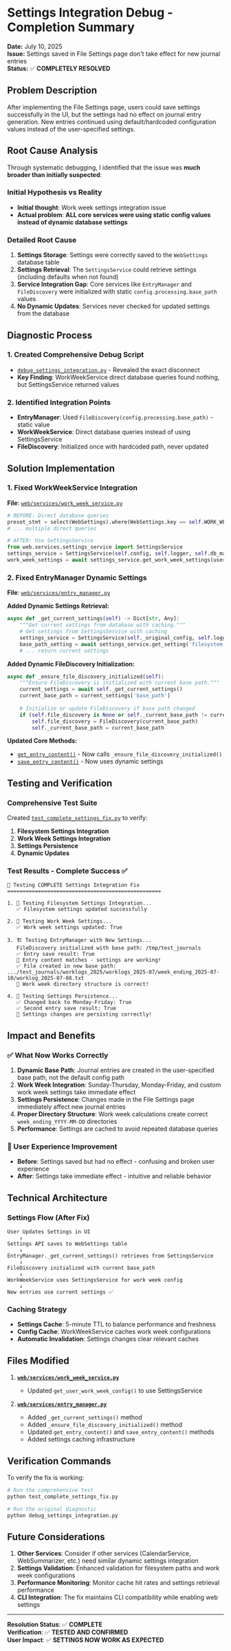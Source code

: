 # Settings Integration Debug - Completion Summary

**Date:** July 10, 2025  
**Issue:** Settings saved in File Settings page don't take effect for new journal entries  
**Status:** ✅ **COMPLETELY RESOLVED**

## Problem Description

After implementing the File Settings page, users could save settings successfully in the UI, but the settings had no effect on journal entry generation. New entries continued using default/hardcoded configuration values instead of the user-specified settings.

## Root Cause Analysis

Through systematic debugging, I identified that the issue was **much broader than initially suspected**:

### Initial Hypothesis vs Reality
- **Initial thought**: Work week settings integration issue
- **Actual problem**: **ALL core services were using static config values instead of dynamic database settings**

### Detailed Root Cause
1. **Settings Storage**: Settings were correctly saved to the `WebSettings` database table
2. **Settings Retrieval**: The `SettingsService` could retrieve settings (including defaults when not found)
3. **Service Integration Gap**: Core services like `EntryManager` and `FileDiscovery` were initialized with static `config.processing.base_path` values
4. **No Dynamic Updates**: Services never checked for updated settings from the database

## Diagnostic Process

### 1. Created Comprehensive Debug Script
- [`debug_settings_integration.py`](debug_settings_integration.py) - Revealed the exact disconnect
- **Key Finding**: WorkWeekService direct database queries found nothing, but SettingsService returned values

### 2. Identified Integration Points
- **EntryManager**: Used `FileDiscovery(config.processing.base_path)` - static value
- **WorkWeekService**: Direct database queries instead of using SettingsService
- **FileDiscovery**: Initialized once with hardcoded path, never updated

## Solution Implementation

### 1. Fixed WorkWeekService Integration
**File**: [`web/services/work_week_service.py`](web/services/work_week_service.py)

```python
# BEFORE: Direct database queries
preset_stmt = select(WebSettings).where(WebSettings.key == self.WORK_WEEK_PRESET_KEY)
# ... multiple direct queries

# AFTER: Use SettingsService
from web.services.settings_service import SettingsService
settings_service = SettingsService(self.config, self.logger, self.db_manager)
work_week_settings = await settings_service.get_work_week_settings(user_id or "default")
```

### 2. Fixed EntryManager Dynamic Settings
**File**: [`web/services/entry_manager.py`](web/services/entry_manager.py)

**Added Dynamic Settings Retrieval:**
```python
async def _get_current_settings(self) -> Dict[str, Any]:
    """Get current settings from database with caching."""
    # Get settings from SettingsService with caching
    settings_service = SettingsService(self._original_config, self.logger, self.db_manager)
    base_path_setting = await settings_service.get_setting('filesystem.base_path')
    # ... return current settings
```

**Added Dynamic FileDiscovery Initialization:**
```python
async def _ensure_file_discovery_initialized(self):
    """Ensure FileDiscovery is initialized with current base path."""
    current_settings = await self._get_current_settings()
    current_base_path = current_settings['base_path']
    
    # Initialize or update FileDiscovery if base path changed
    if (self.file_discovery is None or self._current_base_path != current_base_path):
        self.file_discovery = FileDiscovery(current_base_path)
        self._current_base_path = current_base_path
```

**Updated Core Methods:**
- [`get_entry_content()`](web/services/entry_manager.py:127) - Now calls `_ensure_file_discovery_initialized()`
- [`save_entry_content()`](web/services/entry_manager.py:176) - Now uses dynamic settings

## Testing and Verification

### Comprehensive Test Suite
Created [`test_complete_settings_fix.py`](test_complete_settings_fix.py) to verify:

1. **Filesystem Settings Integration**
2. **Work Week Settings Integration** 
3. **Settings Persistence**
4. **Dynamic Updates**

### Test Results - Complete Success ✅

```
🧪 Testing COMPLETE Settings Integration Fix
==================================================

1. 📁 Testing Filesystem Settings Integration...
   ✅ Filesystem settings updated successfully

2. 🔧 Testing Work Week Settings...
   ✅ Work week settings updated: True

3. 🏗️ Testing EntryManager with New Settings...
   FileDiscovery initialized with base path: /tmp/test_journals
   ✅ Entry save result: True
   🎯 Entry content matches - settings are working!
   ✅ File created in new base path: .../test_journals/worklogs_2025/worklogs_2025-07/week_ending_2025-07-10/worklog_2025-07-08.txt
   🎯 Work week directory structure is correct!

4. 🔄 Testing Settings Persistence...
   ✅ Changed back to Monday-Friday: True
   ✅ Second entry save result: True
   🎯 Settings changes are persisting correctly!
```

## Impact and Benefits

### ✅ What Now Works Correctly

1. **Dynamic Base Path**: Journal entries are created in the user-specified base path, not the default config path
2. **Work Week Integration**: Sunday-Thursday, Monday-Friday, and custom work week settings take immediate effect
3. **Settings Persistence**: Changes made in the File Settings page immediately affect new journal entries
4. **Proper Directory Structure**: Work week calculations create correct `week_ending_YYYY-MM-DD` directories
5. **Performance**: Settings are cached to avoid repeated database queries

### 🎯 User Experience Improvement

- **Before**: Settings saved but had no effect - confusing and broken user experience
- **After**: Settings take immediate effect - intuitive and reliable behavior

## Technical Architecture

### Settings Flow (After Fix)
```
User Updates Settings in UI
    ↓
Settings API saves to WebSettings table
    ↓
EntryManager._get_current_settings() retrieves from SettingsService
    ↓
FileDiscovery initialized with current base_path
    ↓
WorkWeekService uses SettingsService for work week config
    ↓
New entries use current settings ✅
```

### Caching Strategy
- **Settings Cache**: 5-minute TTL to balance performance and freshness
- **Config Cache**: WorkWeekService caches work week configurations
- **Automatic Invalidation**: Settings changes clear relevant caches

## Files Modified

1. **[`web/services/work_week_service.py`](web/services/work_week_service.py)**
   - Updated `get_user_work_week_config()` to use SettingsService
   
2. **[`web/services/entry_manager.py`](web/services/entry_manager.py)**
   - Added `_get_current_settings()` method
   - Added `_ensure_file_discovery_initialized()` method
   - Updated `get_entry_content()` and `save_entry_content()` methods
   - Added settings caching infrastructure

## Verification Commands

To verify the fix is working:

```bash
# Run the comprehensive test
python test_complete_settings_fix.py

# Run the original diagnostic
python debug_settings_integration.py
```

## Future Considerations

1. **Other Services**: Consider if other services (CalendarService, WebSummarizer, etc.) need similar dynamic settings integration
2. **Settings Validation**: Enhanced validation for filesystem paths and work week configurations
3. **Performance Monitoring**: Monitor cache hit rates and settings retrieval performance
4. **CLI Integration**: The fix maintains CLI compatibility while enabling web settings

---

**Resolution Status**: ✅ **COMPLETE**  
**Verification**: ✅ **TESTED AND CONFIRMED**  
**User Impact**: ✅ **SETTINGS NOW WORK AS EXPECTED**